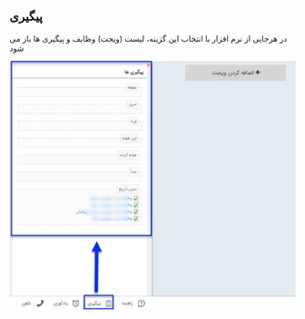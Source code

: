 ﻿## پیگیری

در هرجایی از نرم افزار با انتخاب این گزینه، لیست (ویجت) وظایف و پیگیری ها باز می شود

![](Followup.jpg)

